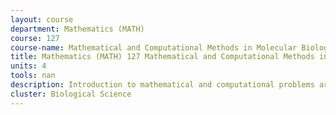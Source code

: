 ```yaml
---
layout: course 
department: Mathematics (MATH)
course: 127
course-name: Mathematical and Computational Methods in Molecular Biology
title: Mathematics (MATH) 127 Mathematical and Computational Methods in Molecular Biology
units: 4
tools: nan
description: Introduction to mathematical and computational problems arising in the context of molecular biology. Theory and applications of combinatorics, probability, statistics, geometry, and topology to problems ranging from sequence determination to structure analysis.
cluster: Biological Science
---
```

